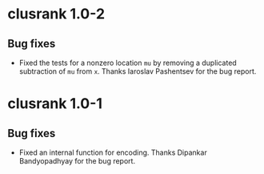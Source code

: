 # clusrank 1.0-2

## Bug fixes

* Fixed the tests for a nonzero location `mu` by removing a
  duplicated subtraction of `mu` from `x`.  Thanks Iaroslav Pashentsev for the
  bug report.


# clusrank 1.0-1

## Bug fixes

* Fixed an internal function for encoding.  Thanks Dipankar Bandyopadhyay for
  the bug report.
